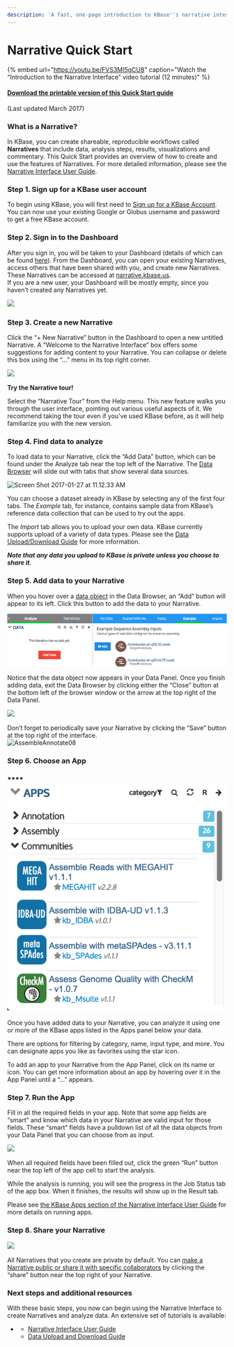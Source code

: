 ```yaml
---
description: 'A fast, one-page introduction to KBase''s narrative interface'
---
```


# Narrative Quick Start

{% embed url="https://youtu.be/FVS3MI5gCU8" caption="Watch the “Introduction to the Narrative Interface” video tutorial \(12 minutes\)" %}

#### [Download the printable version of this Quick Start guide](https://kbase.us/wp-content/uploads/2017/03/KBase_QuickStart_V8_March2017.pdf)

\(Last updated March 2017\)

### **What is a Narrative?**

In KBase, you can create shareable, reproducible workflows called **Narratives** that include data, analysis steps, results, visualizations and commentary. This Quick Start provides an overview of how to create and use the features of Narratives. For more detailed information, please see the [Narrative Interface User Guide](https://kbase.us/narrative-guide/).

### **Step 1. Sign up for a KBase user account**

To begin using KBase, you will first need to [Sign up for a KBase Account](https://kbase.us/sign-up-for-a-kbase-account/). You can now use your existing Google or Globus username and password to get a free KBase account.

### **Step 2. Sign in to the Dashboard**

After you sign in, you will be taken to your Dashboard \(details of which can be found [here](https://kbase.us/narrative-guide/your-dashboard/)\). From the Dashboard, you can open your existing Narratives, access others that have been shared with you, and create new Narratives. These Narratives can be accessed at [narrative.kbase.us](https://narrative.kbase.us/).  
If you are a new user, your Dashboard will be mostly empty, since you haven’t created any Narratives yet.

![](https://kbase.us/wp-content/uploads/2015/03/Dashboard-Quickstart.png)

### **Step 3. Create a new Narrative**

Click the “+ New Narrative” button in the Dashboard to open a new untitled Narrative. A “Welcome to the Narrative Interface” box offers some suggestions for adding content to your Narrative. You can collapse or delete this box using the “…” menu in its top right corner.

![](https://kbase.us/wp-content/uploads/2015/03/New-Narrative.png)

**Try the Narrative tour!**

Select the “Narrative Tour” from the Help menu. This new feature walks you through the user interface, pointing out various useful aspects of it. We recommend taking the tour even if you’ve used KBase before, as it will help familiarize you with the new version.  


### **Step 4. Find data to analyze**

To load data to your Narrative, click the “Add Data” button, which can be found under the Analyze tab near the top left of the Narrative. The [Data Browser](https://kbase.us/narrative-guide/explore-data/) will slide out with tabs that show several data sources.

![Screen Shot 2017-01-27 at 11.12.33 AM](https://kbase.us/wp-content/uploads/2015/03/Screen-Shot-2017-01-27-at-11.12.33-AM.png)

You can choose a dataset already in KBase by selecting any of the first four tabs. The _Example_ tab, for instance, contains sample data from KBase’s reference data collection that can be used to try out the apps.

The _Import_ tab allows you to upload your own data. KBase currently supports upload of a variety of data types. Please see the [Data Upload/Download Guide](https://kbase.us/data-upload-download-guide/) for more information.

_**Note that any data you upload to KBase is private unless you choose to share it.**_

### **Step 5. Add data to your Narrative**

When you hover over a [data object](https://kbase.us/narrative-guide/explore-data/) in the Data Browser, an “Add” button will appear to its left. Click this button to add the data to your Narrative.

![](../.gitbook/assets/image%20%281%29.png)

Notice that the data object now appears in your Data Panel. Once you finish adding data, exit the Data Browser by clicking either the “Close” button at the bottom left of the browser window or the arrow at the top right of the Data Panel.

![](https://kbase.us/wp-content/uploads/2015/03/Screen-Shot-2017-01-25-at-4.04.13-PM.png)

Don’t forget to periodically save your Narrative by clicking the “Save” button at the top right of the interface.  
![AssembleAnnotate08](https://kbase.us/wp-content/uploads/2015/02/AssembleAnnotate08.png)

### **Step 6. Choose an App** 

### \*\*\*\*![](../.gitbook/assets/app-panel-open.png) 

Once you have added data to your Narrative, you can analyze it using one or more of the KBase apps listed in the Apps panel below your data.

There are options for filtering by category, name, input type, and more. You can designate apps you like as favorites using the star icon.

To add an app to your Narrative from the App Panel, click on its name or icon. You can get more information about an app by hovering over it in the App Panel until a “…” appears.

### **Step 7. Run the App**

Fill in all the required fields in your app. Note that some app fields are “smart” and know which data in your Narrative are valid input for those fields. These “smart” fields have a pulldown list of all the data objects from your Data Panel that you can choose from as input.

![](https://kbase.us/wp-content/uploads/2015/03/Quickstart-App.png)

When all required fields have been filled out, click the green “Run” button near the top left of the app cell to start the analysis.

While the analysis is running, you will see the progress in the Job Status tab of the app box. When it finishes, the results will show up in the Result tab.

Please see [the KBase Apps section of the Narrative Interface User Guide](https://kbase.us/narrative-guide/run-apps-and-methods-to-analyze-your-data/) for more details on running apps.

### **Step 8. Share your Narrative**

![](https://kbase.us/wp-content/uploads/2015/03/Screen-Shot-2017-09-20-at-10.37.10-AM.png)

All Narratives that you create are private by default. You can [make a Narrative public or share it ](https://kbase.us/narrative-guide/share-narratives/)[with specific collaborators](https://kbase.us/narrative-guide/share-narratives/) by clicking the “share” button near the top right of your Narrative.

### **Next steps and additional resources**

With these basic steps, you now can begin using the Narrative Interface to create Narratives and analyze data. An extensive set of tutorials is available:

* * [Narrative Interface User Guide](https://kbase.us/narrative-guide/)
  * [Data Upload and Download Guide](https://kbase.us/data-upload-download-guide/)


